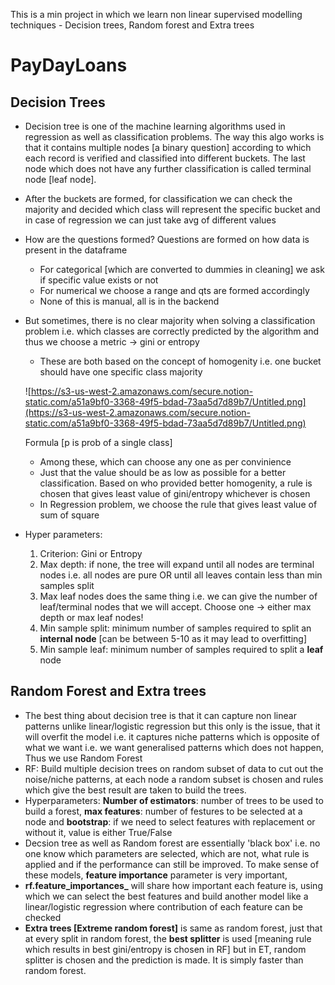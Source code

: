 This is a min project in which we learn non linear supervised modelling techniques - Decision trees, Random forest and Extra trees

# PayDayLoans

## Decision Trees

- Decision tree is one of the machine learning algorithms used in regression as well as classification problems. The way this algo works is that it contains multiple nodes [a binary question] according to which each record is verified and classified into different buckets. The last node which does not have any further classification is called terminal node [leaf node].
- After the buckets are formed, for classification we can check the majority and decided which class will represent the specific bucket and in case of regression we can just take avg of different values
- How are the questions formed? Questions are formed on how data is present in the dataframe
    - For categorical [which are converted to dummies in cleaning] we ask if specific value exists or not
    - For numerical we choose a range and qts are formed accordingly
    - None of this is manual, all is in the backend
- But sometimes, there is no clear majority when solving a classification problem i.e. which classes are correctly predicted by the algorithm and thus we choose a metric → gini or entropy
    - These are both based on the concept of homogenity i.e. one bucket should have one specific class majority

    ![https://s3-us-west-2.amazonaws.com/secure.notion-static.com/a51a9bf0-3368-49f5-bdad-73aa5d7d89b7/Untitled.png](https://s3-us-west-2.amazonaws.com/secure.notion-static.com/a51a9bf0-3368-49f5-bdad-73aa5d7d89b7/Untitled.png)

    Formula [p is prob of a single class]

    - Among these, which can choose any one as per convinience
    - Just that the value should be as low as possible for a better classification. Based on who provided better homogenity, a rule is chosen that gives least value of gini/entropy whichever is chosen
    - In Regression problem, we choose the rule that gives least value of sum of square
- Hyper parameters:
    1. Criterion: Gini or Entropy 
    2. Max depth: if none, the tree will expand until all nodes are terminal nodes i.e. all nodes are pure OR until all leaves contain less than min samples split 
    3. Max leaf nodes does the same thing i.e. we can give the number of leaf/terminal nodes that we will accept. Choose one → either max depth or max leaf nodes!
    4. Min sample split: minimum number of samples required to split an **internal node** [can be between 5-10 as it may lead to overfitting]
    5. Min sample leaf:  minimum number of samples required to split a **leaf** node

## Random Forest and Extra trees

- The best thing about decision tree is that it can capture non linear patterns unlike linear/logistic regression but this only is the issue, that it will overfit the model i.e. it captures niche patterns which is opposite of what we want i.e. we want generalised patterns which does not happen, Thus we use Random Forest
- RF: Build multiple decision trees on random subset of data to cut out the noise/niche patterns, at each node a random subset is chosen and rules which give the best result are taken to build the trees.
- Hyperparameters: **Number of estimators**: number of trees to be used to build a forest, **max features**: number of festures to be selected at a node and **bootstrap**: if we need to select features with replacement or without it, value is either True/False
- Decsion tree as well as Random forest are essentially 'black box' i.e. no one know which parameters are selected, which are not, what rule is applied and if the performance can still be improved. To make sense of these models, **feature importance** parameter is very important,
- **rf.feature_importances_** will share how important each feature is, using which we can select the best features and build another model like a linear/logistic regression where contribution of each feature can be checked
- **Extra trees [Extreme random forest]** is same as random forest, just that at every split in random forest, the **best splitter** is used [meaning rule which results in best gini/entropy is chosen in RF] but in ET, random splitter is chosen and the prediction is made. It is simply faster than random forest.
